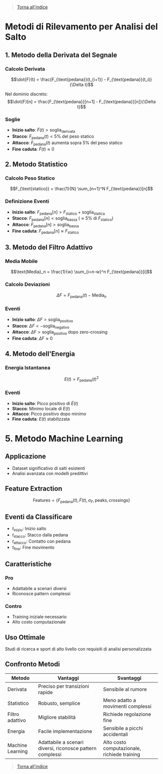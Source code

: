 >[Torna all'indice](readme.md#fasi-progetto)

# Metodi di Rilevamento per Analisi del Salto

## 1. Metodo della Derivata del Segnale

### Calcolo Derivata
$$\dot{F}(t) = \frac{F_{\text{pedana}}(t_{i+1}) - F_{\text{pedana}}(t_i)}{\Delta t}$$

Nel dominio discreto:
$$\dot{F}[n] = \frac{F_{\text{pedana}}[n+1] - F_{\text{pedana}}[n]}{\Delta t}$$

### Soglie
- **Inizio salto**: $\dot{F}(t) > \text{soglia}_{\text{derivata}}$
- **Stacco**: $F_{\text{pedana}}(t) < 5\% \text{ del peso statico}$
- **Attacco**: $F_{\text{pedana}}(t)$ aumenta sopra 5% del peso statico
- **Fine caduta**: $\dot{F}(t) \approx 0$

## 2. Metodo Statistico

### Calcolo Peso Statico
$$F_{\text{statico}} = \frac{1}{N} \sum_{n=1}^N F_{\text{pedana}}[n]$$

### Definizione Eventi
- **Inizio salto**: $F_{\text{pedana}}[n] > F_{\text{statico}} + \text{soglia}_{\text{statica}}$
- **Stacco**: $F_{\text{pedana}}[n] < \text{soglia}_{\text{bassa}}$ ($\approx 5\%$ di $F_{\text{statico}}$)
- **Attacco**: $F_{\text{pedana}}[n] > \text{soglia}_{\text{bassa}}$
- **Fine caduta**: $F_{\text{pedana}}[n] \approx F_{\text{statico}}$

## 3. Metodo del Filtro Adattivo

### Media Mobile
$$\text{Media}_n = \frac{1}{w} \sum_{i=n-w}^n F_{\text{pedana}}[i]$$

### Calcolo Deviazioni
$$\Delta F = F_{\text{pedana}}(t) - \text{Media}_n$$

### Eventi
- **Inizio salto**: $\Delta F > \text{soglia}_{\text{positivo}}$
- **Stacco**: $\Delta F < -\text{soglia}_{\text{negativo}}$
- **Attacco**: $\Delta F > \text{soglia}_{\text{positivo}}$ dopo zero-crossing
- **Fine caduta**: $\Delta F \approx 0$

## 4. Metodo dell'Energia

### Energia Istantanea
$$E(t) = F_{\text{pedana}}(t)^2$$

### Eventi
- **Inizio salto**: Picco positivo di $\dot{E}(t)$
- **Stacco**: Minimo locale di $E(t)$
- **Attacco**: Picco positivo dopo minimo
- **Fine caduta**: $E(t)$ stabilizzata

# 5. Metodo Machine Learning

## Applicazione
- Dataset significativo di salti esistenti
- Analisi avanzata con modelli predittivi

## Feature Extraction
$$\text{Features} = \{F_{\text{pedana}}(t), \dot{F}(t), \sigma_F, \text{peaks}, \text{crossings}\}$$

## Eventi da Classificare
- $t_{\text{inizio}}$: Inizio salto
- $t_{\text{stacco}}$: Stacco dalla pedana
- $t_{\text{attacco}}$: Contatto con pedana
- $t_{\text{fine}}$: Fine movimento

## Caratteristiche
### Pro
- Adattabile a scenari diversi
- Riconosce pattern complessi

### Contro
- Training iniziale necessario
- Alto costo computazionale

## Uso Ottimale
Studi di ricerca e sport di alto livello con requisiti di analisi personalizzata

## Confronto Metodi

| Metodo | Vantaggi | Svantaggi |
|--------|----------|-----------|
| Derivata | Preciso per transizioni rapide | Sensibile al rumore |
| Statistico | Robusto, semplice | Meno adatto a movimenti complessi |
| Filtro adattivo | Migliore stabilità | Richiede regolazione fine |
| Energia | Facile implementazione | Sensibile a picchi accidentali |
| Machine Learning | Adattabile a scenari diversi, riconosce pattern complessi | Alto costo computazionale, richiede training |

>[Torna all'indice](readme.md#fasi-progetto)
